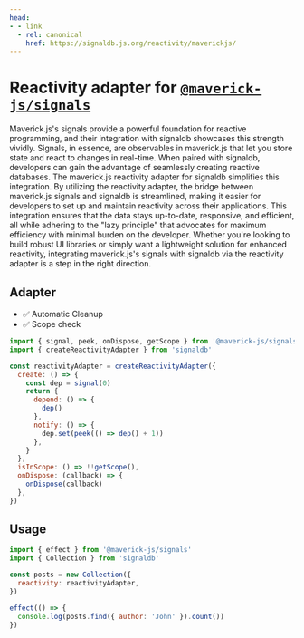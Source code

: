 ```yaml
---
head:
- - link
  - rel: canonical
    href: https://signaldb.js.org/reactivity/maverickjs/
---
```

# Reactivity adapter for [`@maverick-js/signals`](https://github.com/maverick-js/signals)

Maverick.js's signals provide a powerful foundation for reactive programming, and their integration with signaldb showcases this strength vividly. Signals, in essence, are observables in maverick.js that let you store state and react to changes in real-time. When paired with signaldb, developers can gain the advantage of seamlessly creating reactive databases. The maverick.js reactivity adapter for signaldb simplifies this integration. By utilizing the reactivity adapter, the bridge between maverick.js signals and signaldb is streamlined, making it easier for developers to set up and maintain reactivity across their applications. This integration ensures that the data stays up-to-date, responsive, and efficient, all while adhering to the "lazy principle" that advocates for maximum efficiency with minimal burden on the developer. Whether you're looking to build robust UI libraries or simply want a lightweight solution for enhanced reactivity, integrating maverick.js's signals with signaldb via the reactivity adapter is a step in the right direction.

## Adapter

* ✅ Automatic Cleanup 
* ✅ Scope check

```js
import { signal, peek, onDispose, getScope } from '@maverick-js/signals'
import { createReactivityAdapter } from 'signaldb'

const reactivityAdapter = createReactivityAdapter({
  create: () => {
    const dep = signal(0)
    return {
      depend: () => {
        dep()
      },
      notify: () => {
        dep.set(peek(() => dep() + 1))
      },
    }
  },
  isInScope: () => !!getScope(),
  onDispose: (callback) => {
    onDispose(callback)
  },
})
```

## Usage

```js
import { effect } from '@maverick-js/signals'
import { Collection } from 'signaldb'

const posts = new Collection({
  reactivity: reactivityAdapter,
})

effect(() => {
  console.log(posts.find({ author: 'John' }).count())
})
```
